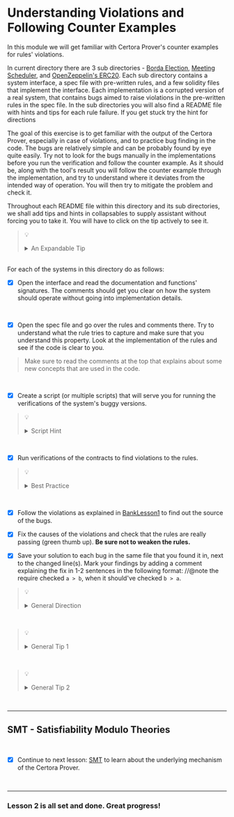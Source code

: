 # Understanding Violations and Following Counter Examples

In this module we will get familiar with Certora Prover's counter examples for rules' violations.

In current directory there are 3 sub directories - [Borda Election](Borda), [Meeting Scheduler](MeetingScheduler), and [OpenZeppelin's ERC20](ERC20).
Each sub directory contains a system interface, a spec file with pre-written rules, and a few solidity files that implement the interface.
Each implementation is a corrupted version of a real system, that contains bugs aimed to raise violations in the pre-written rules in the spec file.
In the sub directories you will also find a README file with hints and tips for each rule failure. If you get stuck try the hint for directions

The goal of this exercise is to get familiar with the output of the Certora Prover, especially in case of violations, and to practice bug finding in the code.
The bugs are relatively simple and can be probably found by eye quite easily. Try not to look for the bugs manually in the implementations before you run the verification and follow the counter example. As it should be, along with the tool's result you will follow the counter example through the implementation, and try to understand where it deviates from the intended way of operation. You will then try to mitigate the problem and check it.

Throughout each README file within this directory and its sub directories, we shall add tips and hints in collapsables to supply assistant without forcing you to take it. You will have to click on the tip actively to see it.

> :bulb:
> <details>
>  <summary>An Expandable Tip</summary>
>  Always tip your waiters and waitresses.
></details>

</br>
For each of the systems in this directory do as follows:

</br>

- [x] Open the interface and read the documentation and functions' signatures. The comments should get you clear on how the system should operate without going into implementation details.

</br>

- [x] Open the spec file and go over the rules and comments there. Try to understand what the rule tries to capture and make sure that you understand this property. Look at the implementation of the rules and see if the code is clear to you.

> Make sure to read the comments at the top that explains about some new concepts that are used in the code.

</br>

- [x] Create a script (or multiple scripts) that will serve you for running the verifications of the system's buggy versions.

> :bulb:
> <details>
>  <summary>Script Hint</summary>
>  Craft your script wisely - use the `--rule` to filter out information that isn't of your interest.
></details>

</br>

- [x] Run verifications of the contracts to find violations to the rules.

> :bulb:
> <details>
>  <summary>Best Practice</summary>
>  First run the <b>entire spec</b> file against the contract you are investigating. This way you'll see which rules you need to focus on. Later you can specify a specific rule to run the contract against to save run time.
></details>

</br>

- [x] Follow the violations as explained in [BankLesson1](../01.Lesson_GettingStarted/BankLesson1) to find out the source of the bugs.

- [x] Fix the causes of the violations and check that the rules are really passing (green thumb up). **Be sure not to weaken the rules.**

- [x] Save your solution to each bug in the same file that you found it in, next to the changed line(s). Mark your findings by adding a comment explaining the fix in 1-2 sentences in the following format: //@note the require checked `a > b`, when it should've checked `b > a`.

> :bulb:
> <details>
>  <summary>General Direction</summary>
>  Most of the bugs are in the solidity contracts, i.e. the rules are passing correctly on the "fixed version" of the code that was corrupted for this exercise.
> However, in a few specific cases, the specifications were tempered with, i.e. the rules will fail on the "fixed version" as well.
></details>

</br>

> :bulb:
> <details>
>  <summary>General Tip 1</summary>
> In the spec file - Try assigning variables instead of having direct function calls in expressions. By assigning variables the call trace becomes clearer and the variables' section volunteers more information.
></details>

</br>

> :bulb:
> <details>
>  <summary>General Tip 2</summary>
> In the spec file - Try breaking complex expressions to achieve code readability and a more simplified call trace.
></details>

</br>

---

## SMT - Satisfiability Modulo Theories

</br>

- [x] Continue to next lesson: [SMT](../03.Lesson_SMT) to learn about the underlying mechanism of the Certora Prover.

</br>

---

### Lesson 2 is all set and done. Great progress!
